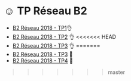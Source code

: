 # ☺️ TP Réseau B2

* [B2 Réseau 2018 - TP1](https://github.com/Tenerit/Tp-Reseau/tree/master/Tp%201)👌
* [B2 Réseau 2018 - TP2](https://github.com/Tenerit/Tp-Reseau/tree/master/Tp%202) 👌
<<<<<<< HEAD
* [B2 Réseau 2018 - TP3](https://github.com/Tenerit/Tp-Reseau/tree/master/Tp%203) 👌
=======
* [B2 Réseau 2018 - TP3](https://github.com/Tenerit/Tp-Reseau/tree/master/Tp%203) 🔧
* [B2 Réseau 2018 - TP4](https://github.com/Tenerit/Tp-Reseau/tree/master/Tp%204) 🔧
>>>>>>> master
<!--Petit lien de mes ours curieuteries-->
<!--https://mega.nz/#F!WuwXSSKL-->

